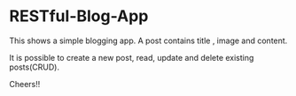 # RESTful-Blog-App

This shows a simple blogging app. 
A post contains title , image and content.

It is possible to create a new post, read, update and delete existing posts(CRUD).

Cheers!!



